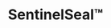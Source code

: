 ---
title: SentinelSeal&trade;
subheading: Extend Roof Life for a Fraction of the Cost With Spray Coating
intro:
  heading: Dreading the financial burden of a full roof replacement?
  text: >-
    If you're eligible, you could extend your roof's life by up to 20 years with our spray coating solution for nearly half the cost of replacement. When business budgets are tight and disruption isn't an option, SentinelSeal provides the breathing room you need. Stop worrying about premature replacement costs and give your aging roof the second life it deserves—the smart solution that protects both your building and your bottom line.*
  ctas:
    - text: Schedule Assessment »
      url: /contact/
  icon: ball-pile
  icon_color: s-purple
dual_panels:
  - heading: Why replace what can be saved?
    image: https://placehold.co/1200x800
    image_alt:
    color: s-purple
    items:
      - Add decades to your roof's usable lifespan without replacement
      - Virtually the same coverage as a new roof for a fraction of the cost*
      - Reapply multiple coats to save even more without replacement
  - heading: You’re Completely Covered&trade;
    image: https://placehold.co/1200x800
    image_alt:
    color: s-purple
    items:
      - Save 40% or more compared to full roof replacement*
      - Minimize business disruption with faster installation
      - Improve energy efficiency with reflective coating
fine_print: true
---